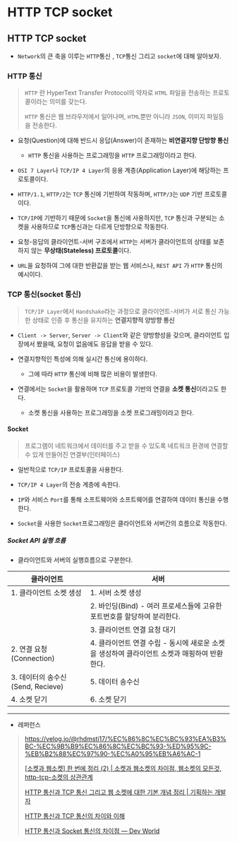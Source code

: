 # HTTP TCP socket

## HTTP TCP socket

- `Network`의 큰 축을 이루는 `HTTP`통신 , `TCP`통신 그리고 `socket`에 대해 알아보자.

### HTTP 통신

> `HTTP` 란 HyperText Transfer Protocol의 약자로 `HTML` 파일을 전송하는 프로토콜이라는 의미를 갖는다.
> 
> `HTTP` 통신은 웹 브라우저에서 일어나며, `HTML`뿐만 아니라 `JSON`, 이미지 파일등을 전송한다.

- 요청(Question)에 대해 반드시 응답(Answer)이 존재하는 **비연결지향 단방향 통신**
  
  - `HTTP` 통신을 사용하는 프로그래밍을 `HTTP` 프로그래밍이라고 한다.

- `OSI 7 Layer`나 `TCP/IP 4 Layer`의 응용 계층(Application Layer)에 해당하는 프로토콜이다.

-  `HTTP/1.1`, `HTTP/2`는 `TCP` 통신에 기반하여 작동하며, `HTTP/3`는 `UDP` 기반 프로토콜이다.
  
  - `TCP/IP`에 기반하기 때문에 `Socket`을 통신에 사용하지만, `TCP` 통신과 구분되는 소켓을 사용하므로 `TCP`통신과는 다르게 단방향으로 작동한다.

- 요청-응답의 클라이언트-서버 구조에서 `HTTP`는 서버가 클라이언트의 상태를 보존하지 않는 **무상태(Stateless) 프로토콜**이다.

- `URL`을 요청하여 그에 대한 반환값을 받는 웹 서비스나, `REST API` 가 `HTTP` 통신의 예시이다.

### TCP 통신(socket 통신)

> `TCP/IP Layer`에서 `Handshake`라는 과정으로 클라이언트-서버가 서로 통신 가능한 상태로 인증 후 통신을 유지하는 **연결지향적 양방향 통신**

- `Client -> Server`, `Server -> Client`와 같은 양방향성을 갖으며, 클라이언트 입장에서 봤을때, 요청이 없음에도 응답을 받을 수 있다.

- 연결지향적인 특성에 의해 실시간 통신에 용이하다.
  
  - 그에 따라 `HTTP` 통신에 비해 많은 비용이 발생한다.

- 연결에서는 `Socket`을 활용하며 `TCP` 프로토콜 기반의 연결을 **소켓 통신**이라고도 한다.
  
  - 소켓 통신을 사용하는 프로그래밍을 소켓 프로그래밍이라고 한다.

#### Socket

> 프로그램이 네트워크에서 데이터를 주고 받을 수 있도록 네트워크 환경에 연결할 수 있게 만들어진 연결부(인터페이스)

- 일반적으로 `TCP/IP` 프로토콜을 사용한다.

- `TCP/IP 4 Layer`의 전송 계층에 속한다.

- `IP`와 서비스 `Port`를 통해 소프트웨어와 소프트웨어를 연결하여 데이터 통신을 수행한다.

- `Socket`을 사용한 `Socket`프로그래밍은 클라이언트와 서버간의 흐름으로 작동한다.

##### Socket API 실행 흐름

-  클라이언트와 서버의 실행흐름으로 구분한다.
  
  | 클라이언트                      | 서버                                                     |
  | -------------------------- | ------------------------------------------------------ |
  | 1. 클라이언트 소켓 생성             | 1. 서버 소켓 생성                                            |
  |                            | 2. 바인딩(Bind) - 여러 프로세스들에 고유한 포트번호를 할당하여 분리한다.          |
  |                            | 3. 클라이언트 연결 요청 대기                                      |
  | 2. 연결 요청(Connection)       | 4. 클라이언트 연결 수립 - 동시에 새로운 소켓을 생성하여 클라이언트 소켓과 매핑하여 반환한다. |
  | 3. 데이터의 송수신(Send, Recieve) | 5. 데이터 송수신                                             |
  | 4. 소켓 닫기                   | 6. 소켓 닫기                                               |

---  

- 레퍼런스

> https://velog.io/@rhdmstj17/%EC%86%8C%EC%BC%93%EA%B3%BC-%EC%9B%B9%EC%86%8C%EC%BC%93-%ED%95%9C-%EB%B2%88%EC%97%90-%EC%A0%95%EB%A6%AC-1
> 
> [[소켓과 웹소켓] 한 번에 정리 (2) | 소켓과 웹소켓의 차이점, 웹소켓의 모든것, http-tcp-소켓의 상관관계](https://intrepidgeeks.com/tutorial/clean-the-socket-and-web-socket-at-one-time-2-the-difference-between-socket-and-web-socket-everything-about-web-socket-and-the-relationship-between-http-tcp-socket)
> 
> [HTTP 통신과 TCP 통신 그리고 웹 소켓에 대한 기본 개념 정리 | 기획하는 개발자](https://sooolog.dev/HTTP-%ED%86%B5%EC%8B%A0%EA%B3%BC-TCP-%ED%86%B5%EC%8B%A0-%EA%B7%B8%EB%A6%AC%EA%B3%A0-%EC%9B%B9-%EC%86%8C%EC%BC%93%EC%97%90-%EB%8C%80%ED%95%9C-%EA%B8%B0%EB%B3%B8-%EA%B0%9C%EB%85%90-%EC%A0%95%EB%A6%AC/)
> 
> [HTTP 통신과 TCP 통신의 차이와 이해](https://moondongjun.tistory.com/34)
> 
> [HTTP 통신과 Socket 통신의 차이점 — Dev World](https://kotlinworld.com/75)
